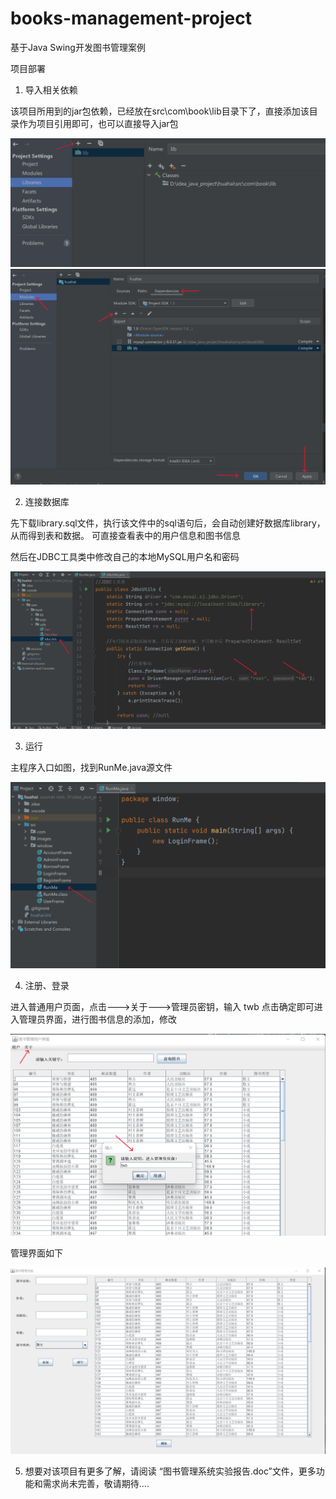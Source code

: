 # books-management-project
基于Java Swing开发图书管理案例

项目部署
1. 导入相关依赖

该项目所用到的jar包依赖，已经放在src\com\book\lib目录下了，直接添加该目录作为项目引用即可，也可以直接导入jar包

![image](https://github.com/Tianbobo520/books-management-project/blob/master/iamges/1.png)
![image](https://github.com/Tianbobo520/books-management-project/blob/master/iamges/2.png)



2. 连接数据库

先下载library.sql文件，执行该文件中的sql语句后，会自动创建好数据库library，从而得到表和数据。
可直接查看表中的用户信息和图书信息

然后在JDBC工具类中修改自己的本地MySQL用户名和密码

![image](https://github.com/Tianbobo520/books-management-project/blob/master/iamges/4.png)

3. 运行

主程序入口如图，找到RunMe.java源文件

![image](https://github.com/Tianbobo520/books-management-project/blob/master/iamges/3.png)

4. 注册、登录

进入普通用户页面，点击--->关于--->管理员密钥，输入 twb 点击确定即可进入管理员界面，进行图书信息的添加，修改

![image](https://github.com/Tianbobo520/books-management-project/blob/master/iamges/5.png)

管理界面如下

![image](https://github.com/Tianbobo520/books-management-project/blob/master/iamges/6.png)


5. 想要对该项目有更多了解，请阅读 “图书管理系统实验报告.doc”文件，更多功能和需求尚未完善，敬请期待....



